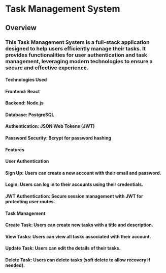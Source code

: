 
# Task Management System
## Overview
### This Task Management System is a full-stack application designed to help users efficiently manage their tasks. It provides functionalities for user authentication and task management, leveraging modern technologies to ensure a secure and effective experience.

#### Technologies Used
#### Frontend: React
#### Backend: Node.js
#### Database: PostgreSQL
#### Authentication: JSON Web Tokens (JWT)
#### Password Security: Bcrypt for password hashing
#### Features
#### User Authentication
#### Sign Up: Users can create a new account with their email and password.
#### Login: Users can log in to their accounts using their credentials.
#### JWT Authentication: Secure session management with JWT for protecting user routes.
#### Task Management
#### Create Task: Users can create new tasks with a title and description.
#### View Tasks: Users can view all tasks associated with their account.
#### Update Task: Users can edit the details of their tasks.
#### Delete Task: Users can delete tasks (soft delete to allow recovery if needed).

